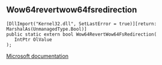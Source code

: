 ## Wow64revertwow64fsredirection

```
[DllImport("Kernel32.dll", SetLastError = true)][return: MarshalAs(UnmanagedType.Bool)]
public static extern bool Wow64RevertWow64FsRedirection(
   IntPtr OlValue
);
```

[Microsoft documentation](https://docs.microsoft.com/en-us/windows/win32/api/wow64apiset/nf-wow64apiset-wow64revertwow64fsredirection)
